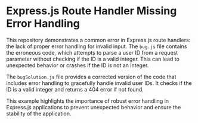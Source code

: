 # Express.js Route Handler Missing Error Handling

This repository demonstrates a common error in Express.js route handlers: the lack of proper error handling for invalid input.  The `bug.js` file contains the erroneous code, which attempts to parse a user ID from a request parameter without checking if the ID is a valid integer.  This can lead to unexpected behavior or crashes if the ID is not an integer.

The `bugSolution.js` file provides a corrected version of the code that includes error handling to gracefully handle invalid user IDs.  It checks if the ID is a valid integer and returns a 404 error if not found.

This example highlights the importance of robust error handling in Express.js applications to prevent unexpected behavior and ensure the stability of the application.